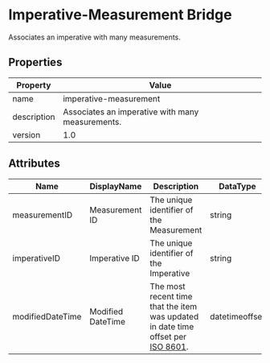 # Imperative-Measurement Bridge

Associates an imperative with many measurements.

## Properties

| Property    | Value                                            |
| ----------- | ------------------------------------------------ |
| name        | imperative-measurement                           |
| description | Associates an imperative with many measurements. |
| version     | 1.0                                              |

## Attributes 

| Name         | DisplayName   | Description                           | DataType | Required? | isNullable |
| ------------ | ------------- | ------------------------------------- | -------- | --------- | ---------- |
| measurementID | Measurement ID | The unique identifier of the Measurement | string   | yes       | false      |
| imperativeID | Imperative ID | The unique identifier of the Imperative | string   | yes       | false      |
| modifiedDateTime| Modified DateTime | The most recent time that the item was updated in date time offset per [ISO 8601](https://www.wikipedia.org/wiki/ISO_8601).  | datetimeoffset | no      | true   |
